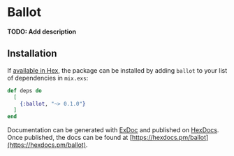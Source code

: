 # Ballot

**TODO: Add description**

## Installation

If [available in Hex](https://hex.pm/docs/publish), the package can be installed
by adding `ballot` to your list of dependencies in `mix.exs`:

```elixir
def deps do
  [
    {:ballot, "~> 0.1.0"}
  ]
end
```

Documentation can be generated with [ExDoc](https://github.com/elixir-lang/ex_doc)
and published on [HexDocs](https://hexdocs.pm). Once published, the docs can
be found at [https://hexdocs.pm/ballot](https://hexdocs.pm/ballot).

